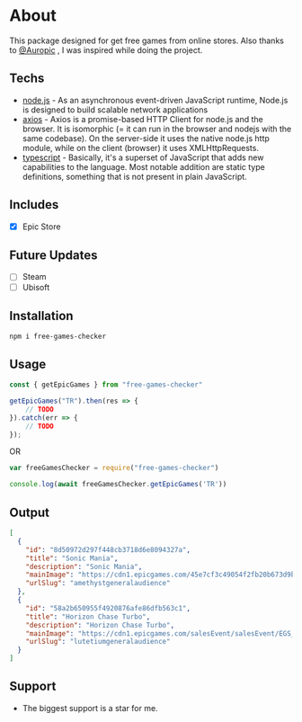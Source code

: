 # About
This package designed for get free games from online stores. Also thanks to [@Auropic](https://github.com/AuroPick/AuroPick) , I was inspired while doing the project.

## Techs
- [node.js](https://nodejs.org/en/) - As an asynchronous event-driven JavaScript runtime, Node.js is designed to build scalable network applications
- [axios](https://axios-http.com/docs/intro) - Axios is a promise-based HTTP Client for node.js and the browser. It is isomorphic (= it can run in the browser and nodejs with the same codebase). On the server-side it uses the native node.js http module, while on the client (browser) it uses XMLHttpRequests.
- [typescript](https://nodejs.dev/learn/nodejs-with-typescript) - Basically, it's a superset of JavaScript that adds new capabilities to the language. Most notable addition are static type definitions, something that is not present in plain JavaScript.

## Includes
- [x] Epic Store

## Future Updates

- [ ] Steam
- [ ] Ubisoft

## Installation

``npm i free-games-checker``

## Usage 

```typescript
const { getEpicGames } from "free-games-checker"

getEpicGames("TR").then(res => {
    // TODO
}).catch(err => {
    // TODO
});
```
OR

```javascript
var freeGamesChecker = require("free-games-checker")

console.log(await freeGamesChecker.getEpicGames('TR'))
```

## Output

```json
[
  {
    "id": "8d50972d297f448cb3718d6e8094327a",
    "title": "Sonic Mania",
    "description": "Sonic Mania",
    "mainImage": "https://cdn1.epicgames.com/45e7cf3c49054f2fb20b673d9b0ae69e/offer/EGS_SonicMania_Lab42_S6-510x680-b83646998d6a711b6997e076e091c015.jpg",
    "urlSlug": "amethystgeneralaudience"
  },
  {
    "id": "58a2b650955f4920876afe86dfb563c1",
    "title": "Horizon Chase Turbo",
    "description": "Horizon Chase Turbo",
    "mainImage": "https://cdn1.epicgames.com/salesEvent/salesEvent/EGS_HorizonChaseTurbo_AQUIRIS_S2_1200x1600-7b51e6b8f8cf6ebd50f5fb77be96ad9d",
    "urlSlug": "lutetiumgeneralaudience"
  }
]

```

## Support

- The biggest support is a star for me.